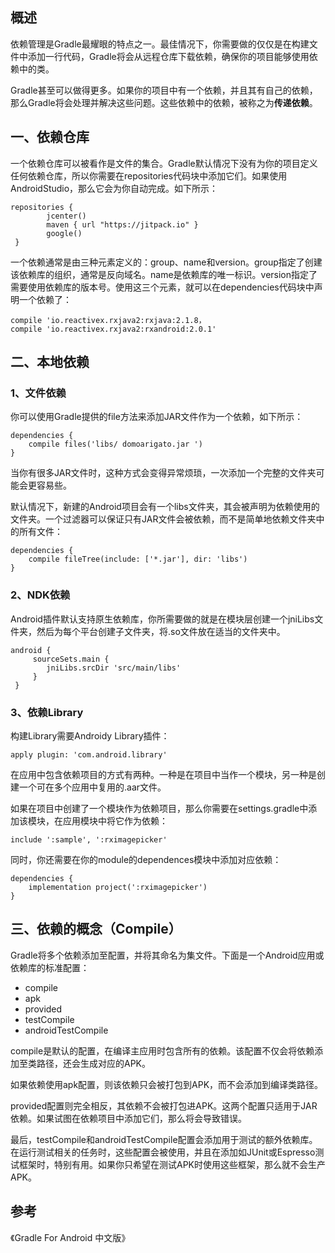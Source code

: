 ## 概述

依赖管理是Gradle最耀眼的特点之一。最佳情况下，你需要做的仅仅是在构建文件中添加一行代码，Gradle将会从远程仓库下载依赖，确保你的项目能够使用依赖中的类。

Gradle甚至可以做得更多。如果你的项目中有一个依赖，并且其有自己的依赖，那么Gradle将会处理并解决这些问题。这些依赖中的依赖，被称之为**传递依赖**。

## 一、依赖仓库

一个依赖仓库可以被看作是文件的集合。Gradle默认情况下没有为你的项目定义任何依赖仓库，所以你需要在repositories代码块中添加它们。如果使用AndroidStudio，那么它会为你自动完成。如下所示：

```
repositories {
        jcenter()
        maven { url "https://jitpack.io" }
        google()
 }
```

一个依赖通常是由三种元素定义的：group、name和version。group指定了创建该依赖库的组织，通常是反向域名。name是依赖库的唯一标识。version指定了需要使用依赖库的版本号。使用这三个元素，就可以在dependencies代码块中声明一个依赖了：

```
compile 'io.reactivex.rxjava2:rxjava:2.1.8，
compile 'io.reactivex.rxjava2:rxandroid:2.0.1'
```

## 二、本地依赖

### 1、文件依赖

你可以使用Gradle提供的file方法来添加JAR文件作为一个依赖，如下所示：

```
dependencies {
    compile files('libs/ domoarigato.jar ')
}
```
当你有很多JAR文件时，这种方式会变得异常烦琐，一次添加一个完整的文件夹可能会更容易些。

默认情况下，新建的Android项目会有一个libs文件夹，其会被声明为依赖使用的文件夹。一个过滤器可以保证只有JAR文件会被依赖，而不是简单地依赖文件夹中的所有文件：

```
dependencies {
    compile fileTree(include: ['*.jar'], dir: 'libs')
}
```

### 2、NDK依赖

Android插件默认支持原生依赖库，你所需要做的就是在模块层创建一个jniLibs文件夹，然后为每个平台创建子文件夹，将.so文件放在适当的文件夹中。

```
android {
     sourceSets.main {
        jniLibs.srcDir 'src/main/libs'
     }
 }
```

### 3、依赖Library

构建Library需要Androidy Library插件：

```
apply plugin: 'com.android.library'
```

在应用中包含依赖项目的方式有两种。一种是在项目中当作一个模块，另一种是创建一个可在多个应用中复用的.aar文件。

如果在项目中创建了一个模块作为依赖项目，那么你需要在settings.gradle中添加该模块，在应用模块中将它作为依赖：

```
include ':sample', ':rximagepicker'
```

同时，你还需要在你的module的dependences模块中添加对应依赖：

```
dependencies {
    implementation project(':rximagepicker')
}
```

## 三、依赖的概念（Compile）

Gradle将多个依赖添加至配置，并将其命名为集文件。下面是一个Android应用或依赖库的标准配置：

* compile 
* apk 
* provided 
* testCompile 
* androidTestCompile

compile是默认的配置，在编译主应用时包含所有的依赖。该配置不仅会将依赖添加至类路径，还会生成对应的APK。

如果依赖使用apk配置，则该依赖只会被打包到APK，而不会添加到编译类路径。

provided配置则完全相反，其依赖不会被打包进APK。这两个配置只适用于JAR依赖。如果试图在依赖项目中添加它们，那么将会导致错误。

最后，testCompile和androidTestCompile配置会添加用于测试的额外依赖库。在运行测试相关的任务时，这些配置会被使用，并且在添加如JUnit或Espresso测试框架时，特别有用。如果你只希望在测试APK时使用这些框架，那么就不会生产APK。


## 参考

《Gradle For Android 中文版》
